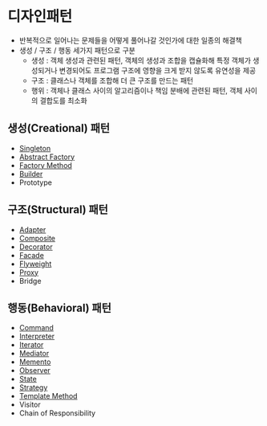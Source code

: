 # 디자인패턴

- 반복적으로 일어나는 문제들을 어떻게 풀어나갈 것인가에 대한 일종의 해결책
- 생성 / 구조 / 행동 세가지 패턴으로 구분
  - 생성 : 객체 생성과 관련된 패턴, 객체의 생성과 조합을 캡슐화해 특정 객체가 생성되거나 변경되어도 프로그램 구조에 영향을 크게 받지 않도록 유연성을 제공
  - 구조 : 클래스나 객체를 조합해 더 큰 구조를 만드는 패턴
  - 행위 : 객체나 클래스 사이의 알고리즘이나 책임 분배에 관련된 패턴, 객체 사이의 결합도를 최소화

## 생성(Creational) 패턴
- [Singleton](https://github.com/xxjo99/design-pattern/tree/master/src/creational/singleton)
- [Abstract Factory](https://github.com/xxjo99/design-pattern/tree/master/src/creational/abstractFactory)
- [Factory Method](https://github.com/xxjo99/design-pattern/tree/master/src/creational/factoryMethod)
- [Builder](https://github.com/xxjo99/design-pattern/tree/master/src/creational/builder)
- Prototype

## 구조(Structural) 패턴
- [Adapter](https://github.com/xxjo99/design-pattern/tree/master/src/sturctural/adapter)
- [Composite](https://github.com/xxjo99/design-pattern/tree/master/src/sturctural/composite)
- [Decorator](https://github.com/xxjo99/design-pattern/tree/master/src/sturctural/decorator)
- [Facade](https://github.com/xxjo99/design-pattern/tree/master/src/sturctural/facade)
- [Flyweight](https://github.com/xxjo99/design-pattern/tree/master/src/behavioural/flyweight)
- [Proxy](https://github.com/xxjo99/design-pattern/tree/master/src/behavioural/proxy)
- Bridge

## 행동(Behavioral) 패턴
- [Command](https://github.com/xxjo99/design-pattern/tree/master/src/behavioural/command)
- [Interpreter](https://github.com/xxjo99/design-pattern/tree/master/src/behavioural/interpreter)
- [Iterator](https://github.com/xxjo99/design-pattern/tree/master/src/behavioural/iterator)
- [Mediator](https://github.com/xxjo99/design-pattern/tree/master/src/behavioural/mediator)
- [Memento](https://github.com/xxjo99/design-pattern/tree/master/src/behavioural/memento)
- [Observer](https://github.com/xxjo99/design-pattern/tree/master/src/behavioural/observer)
- [State](https://github.com/xxjo99/design-pattern/tree/master/src/behavioural/state)
- [Strategy](https://github.com/xxjo99/design-pattern/tree/master/src/behavioural/strategy)
- [Template Method](https://github.com/xxjo99/design-pattern/tree/master/src/behavioural/templateMethod)
- Visitor 
- Chain of Responsibility


